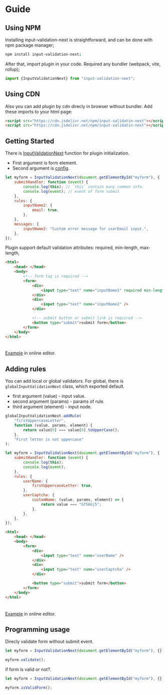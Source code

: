 # Guide

## Using NPM

Installing input-validation-next is straightforward, and can be done with npm package manager;

```sh
npm install input-validation-next;
```

After that, import plugin in your code. Required any bundler (webpack, vite, rollup);

```js
import {InputValidationNext} from "input-validation-next";
```

## Using CDN

Also you can add plugin by cdn direcly in browser without bundler. Add these imports to your html page:

```html
<script src="https://cdn.jsdelivr.net/npm/input-validatin-next"></script>
<script src="https://cdn.jsdelivr.net/npm/input-validatin-next"></script>
```

## Getting Started

There is [InputValidationNext](https://nodejs.org/) function for plugin initialization.

-  First argument is form element.
-  Second argument is [config](https://nodejs.org/).

```js
let myform = InputValidationNext(document.getElementById("myform"), {
	submitHandler: function (event) {
		console.log(this); // `this` contain many common info.
		console.log(event); // event of form submit
	},
	rules: {
		inputName2: {
			email: true,
		},
	},
	messages: {
		inputName2: "Custom error message for userEmail input.",
	},
});
```

Plugin support default validation attributes: required, min-length, max-length,

```html
<html>
	<head> </head>
	<body>
		<!-- form tag is required -->
		<form>
			<div>
				<input type="text" name="inputName1" required min-length="4" />
			</div>
			<div>
				<input type="text" name="inputName2" />
			</div>

			<!-- submit button or submit link is required -->
			<button type="submit">submit form</button>
		</form>
	</body>
</html>
```

<div class="tip custom-block" style="padding-top: 8px">

[Example](https://ya.ru/) in online editor.

</div>

## Adding rules

You can add local or global validators.
For global, there is `globalInputValidationNext` class, which exported default.

-  first argument (value) - input value.
-  second argument (params) - params of rule.
-  third argument (element) - input node.

```js
globalInputValidationNext.addRule(
	"firstUppercaseLetter",
	function (value, params, element) {
		return value[0] === value[0].toUpperCase();
	},
	"First letter is not uppercase"
);

let myform = InputValidationNext(document.getElementById("myform"), {
	submitHandler: function (event) {
		console.log(this);
		console.log(event);
	},
	rules: {
		userName: {
			firstUppercaseLetter: true,
		},
		userCaptcha: {
			customName: (value, params, element) => {
				return value === "Gf56Gj5";
			},
		},
	},
});
```

```html
<html>
	<head> </head>
	<body>
		<form>
			<div>
				<input type="text" name="userName" />
			</div>
			<div>
				<input type="text" name="userCaptcha" />
			</div>

			<button type="submit">submit form</button>
		</form>
	</body>
</html>
```

<div class="tip custom-block" style="padding-top: 8px">

[Example](https://ya.ru/) in online editor.

</div>

## Programming usage

Direcly validate form without submit event.

```js
let myform = InputValidationNext(document.getElementById("myform"), {});

myform.validate();
```

if form is valid or not?.

```js
let myform = InputValidationNext(document.getElementById("myform"), {});

myform.isValidForm();
```
